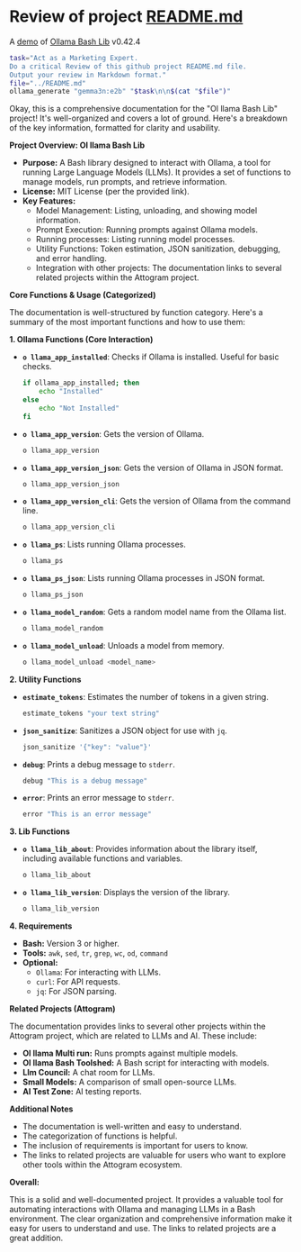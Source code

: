 # Review of project [README.md](../README.md)

A [demo](../README.md#demos) of [Ollama Bash Lib](https://github.com/attogram/ollama-bash-lib) v0.42.4


```bash
task="Act as a Marketing Expert.
Do a critical Review of this github project README.md file.
Output your review in Markdown format."
file="../README.md"
ollama_generate "gemma3n:e2b" "$task\n\n$(cat "$file")"
```
Okay, this is a comprehensive documentation for the "Ol llama Bash Lib" project!  It's well-organized and covers a lot of ground. Here's a breakdown of the key information, formatted for clarity and usability.

**Project Overview: Ol llama Bash Lib**

*   **Purpose:** A Bash library designed to interact with Ollama, a tool for running Large Language Models (LLMs).  It provides a set of functions to manage models, run prompts, and retrieve information.
*   **License:** MIT License (per the provided link).
*   **Key Features:**
    *   Model Management:  Listing, unloading, and showing model information.
    *   Prompt Execution:  Running prompts against Ollama models.
    *   Running processes:  Listing running model processes.
    *   Utility Functions:  Token estimation, JSON sanitization, debugging, and error handling.
    *   Integration with other projects:  The documentation links to several related projects within the Attogram project.

**Core Functions & Usage (Categorized)**

The documentation is well-structured by function category. Here's a summary of the most important functions and how to use them:

**1. Ollama Functions (Core Interaction)**

*   **`o llama_app_installed`**: Checks if Ollama is installed.  Useful for basic checks.
    ```bash
    if ollama_app_installed; then
        echo "Installed"
    else
        echo "Not Installed"
    fi
    ```
*   **`o llama_app_version`**: Gets the version of Ollama.
    ```bash
    o llama_app_version
    ```
*   **`o llama_app_version_json`**: Gets the version of Ollama in JSON format.
    ```bash
    o llama_app_version_json
    ```
*   **`o llama_app_version_cli`**: Gets the version of Ollama from the command line.
    ```bash
    o llama_app_version_cli
    ```
*   **`o llama_ps`**: Lists running Ollama processes.
    ```bash
    o llama_ps
    ```
*   **`o llama_ps_json`**: Lists running Ollama processes in JSON format.
    ```bash
    o llama_ps_json
    ```
*   **`o llama_model_random`**: Gets a random model name from the Ollama list.
    ```bash
    o llama_model_random
    ```
*   **`o llama_model_unload`**: Unloads a model from memory.
    ```bash
    o llama_model_unload <model_name>
    ```

**2. Utility Functions**

*   **`estimate_tokens`**: Estimates the number of tokens in a given string.
    ```bash
    estimate_tokens "your text string"
    ```
*   **`json_sanitize`**: Sanitizes a JSON object for use with `jq`.
    ```bash
    json_sanitize '{"key": "value"}'
    ```
*   **`debug`**:  Prints a debug message to `stderr`.
    ```bash
    debug "This is a debug message"
    ```
*   **`error`**: Prints an error message to `stderr`.
    ```bash
    error "This is an error message"
    ```

**3.  Lib Functions**

*   **`o llama_lib_about`**: Provides information about the library itself, including available functions and variables.
    ```bash
    o llama_lib_about
    ```
*   **`o llama_lib_version`**:  Displays the version of the library.
    ```bash
    o llama_lib_version
    ```

**4.  Requirements**

*   **Bash:** Version 3 or higher.
*   **Tools:** `awk`, `sed`, `tr`, `grep`, `wc`, `od`, `command`
*   **Optional:**
    *   `Ollama`:  For interacting with LLMs.
    *   `curl`: For API requests.
    *   `jq`: For JSON parsing.

**Related Projects (Attogram)**

The documentation provides links to several other projects within the Attogram project, which are related to LLMs and AI.  These include:

*   **Ol llama Multi run:**  Runs prompts against multiple models.
*   **Ol llama Bash Toolshed:**  A Bash script for interacting with models.
*   **Llm Council:**  A chat room for LLMs.
*   **Small Models:**  A comparison of small open-source LLMs.
*   **AI Test Zone:**  AI testing reports.

**Additional Notes**

*   The documentation is well-written and easy to understand.
*   The categorization of functions is helpful.
*   The inclusion of requirements is important for users to know.
*   The links to related projects are valuable for users who want to explore other tools within the Attogram ecosystem.

**Overall:**

This is a solid and well-documented project. It provides a valuable tool for automating interactions with Ollama and managing LLMs in a Bash environment.  The clear organization and comprehensive information make it easy for users to understand and use.  The links to related projects are a great addition.
